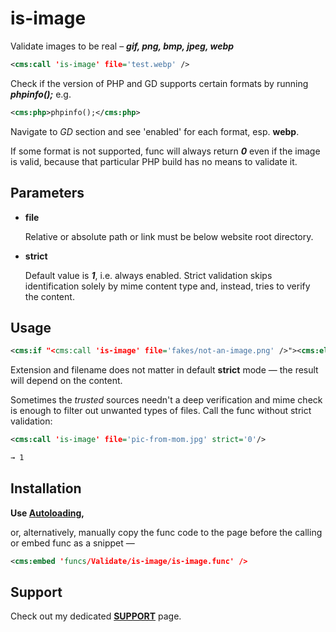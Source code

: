 # is-image

Validate images to be real – ***gif, png, bmp, jpeg, webp***

```xml
<cms:call 'is-image' file='test.webp' />
```

Check if the version of PHP and GD supports certain formats by running ***phpinfo();*** e.g.

```xml
<cms:php>phpinfo();</cms:php>
```

Navigate to *GD* section and see 'enabled' for each format, esp. **webp**.

If some format is not supported, func will always return ***0*** even if the image is valid, because that particular PHP build has no means to validate it.

## Parameters

* **file**

   Relative or absolute path or link must be below website root directory.

* **strict**

   Default value is ***1***, i.e. always enabled. Strict validation skips identification solely by mime content type and, instead, tries to verify the content.

## Usage

```xml
<cms:if "<cms:call 'is-image' file='fakes/not-an-image.png' />"><cms:else /><!-- Content mismatch -->Not an image!</cms:if>
```

Extension and filename does not matter in default **strict** mode — the result will depend on the content.

Sometimes the *trusted* sources needn't a deep verification and mime check is enough to filter out unwanted types of files. Call the func without strict validation:

```xml
<cms:call 'is-image' file='pic-from-mom.jpg' strict='0'/>

→ 1
```

## Installation

**Use [Autoloading](https://github.com/trendoman/Cms-Fu/tree/master/ADDON-FUNCS-ON-DEMAND.md),**

or, alternatively, manually copy the func code to the page before the calling or embed func as a snippet —

```xml
<cms:embed 'funcs/Validate/is-image/is-image.func' />
```

## Support

Check out my dedicated [**SUPPORT**](/SUPPORT.md) page.
